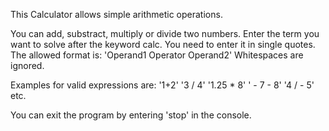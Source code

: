 This Calculator allows simple arithmetic operations.

You can add, substract, multiply or divide two numbers.
Enter the term you want to solve after the keyword calc. You need to enter it in single quotes.
The allowed format is:
'Operand1 Operator Operand2'
Whitespaces are ignored.

Examples for valid expressions are:
'1+2'
'3 / 4'
'1.25 * 8'
' - 7 - 8'
'4 / - 5'
etc.

You can exit the program by entering 'stop' in the console.